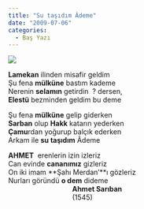 ```yaml
---
title: "Su taşıdım Âdeme"
date: "2009-07-06"
categories: 
  - Baş Yazı
---
```


**![](../uploads/image/dunya.jpg)**

**Lamekan** ilinden misafir geldim  
Şu fena **mülküne** bastım kademe  
Nerenin **selamın** getirdin  ? dersen,  
**Elestü** bezminden geldim bu deme

Şu fena **mülküne** gelip giderken  
**Sarban** olup **Hakk** katarın yederken  
**Çamu**rdan yoğurup balçık ederken  
Arkam ile **su taşıdım** Âdeme

**AHMET**  erenlerin izin izleriz  
Can evinde **cananımız** gizleriz  
On iki imam **Şahı Merdan’**ı gözleriz  
Nurları göründü **o dem** dideme  
                                 **Ahmet Sarıban**  
                                 (1545)

